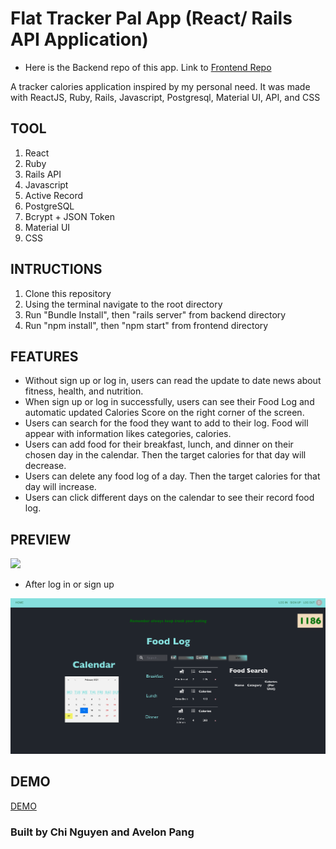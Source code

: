 
# Flat Tracker Pal App (React/ Rails API Application)

* Here is the Backend repo of this app. Link to [Frontend Repo](https://github.com/chinguyen21/flat-tracker-pal-front-end)

A tracker calories application inspired by my personal need. It was made with ReactJS, Ruby, Rails, Javascript, Postgresql, Material UI, API, and CSS


## TOOL


1. React
2. Ruby
3. Rails API
4. Javascript
5. Active Record
6. PostgreSQL
7. Bcrypt + JSON Token
8. Material UI
9. CSS
  

## INTRUCTIONS

1. Clone this repository
2. Using the terminal navigate to the root directory
3. Run "Bundle Install", then "rails server" from backend directory
5. Run "npm install", then "npm start" from frontend directory

## FEATURES

* Without sign up or log in, users can read the update to date news about fitness, health, and nutrition.
* When sign up or log in successfully, users can see their Food Log and automatic updated Calories Score on the right corner of the screen.
* Users can search for the food they want to add to their log. Food will appear with information likes categories, calories.
* Users can add food for their breakfast, lunch, and dinner on their chosen day in the calendar. Then the target calories for that day will decrease.
* Users can delete any food log of a day. Then the target calories for that day will increase.
* Users can click different days on the calendar to see their record food log.


## PREVIEW


![](preview1.png)

* After log in or sign up

![](preview2.png)


## DEMO

[DEMO](https://flat-tracker-pal.netlify.app/)


### Built by Chi Nguyen and Avelon Pang

